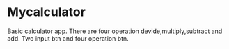 # Mycalculator
Basic calculator app.
There are four operation devide,multiply,subtract and add.
Two input btn and  four operation btn.


